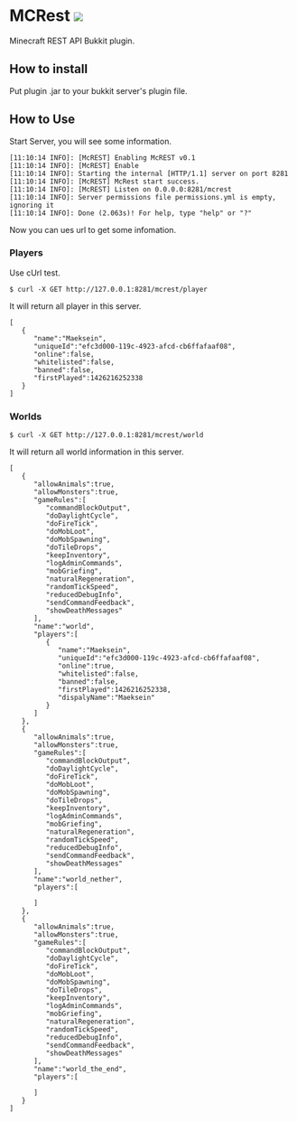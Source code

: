 # MCRest ![](https://travis-ci.org/eternnoir/MCRest.svg?branch=develop)
Minecraft REST API Bukkit plugin.

## How to install

Put plugin .jar to your bukkit server's plugin file.

## How to Use
Start Server, you will see some information.

```
[11:10:14 INFO]: [McREST] Enabling McREST v0.1
[11:10:14 INFO]: [McREST] Enable
[11:10:14 INFO]: Starting the internal [HTTP/1.1] server on port 8281
[11:10:14 INFO]: [McREST] McRest start success.
[11:10:14 INFO]: [McREST] Listen on 0.0.0.0:8281/mcrest
[11:10:14 INFO]: Server permissions file permissions.yml is empty, ignoring it
[11:10:14 INFO]: Done (2.063s)! For help, type "help" or "?"

```

Now you can ues url to get some infomation.

### Players
Use cUrl test.

```
$ curl -X GET http://127.0.0.1:8281/mcrest/player
```

It will return all player in this server.

```
[
   {
      "name":"Maeksein",
      "uniqueId":"efc3d000-119c-4923-afcd-cb6ffafaaf08",
      "online":false,
      "whitelisted":false,
      "banned":false,
      "firstPlayed":1426216252338
   }
]
```

### Worlds
```
$ curl -X GET http://127.0.0.1:8281/mcrest/world
```

It will return all world information in this server.

```
[
   {
      "allowAnimals":true,
      "allowMonsters":true,
      "gameRules":[
         "commandBlockOutput",
         "doDaylightCycle",
         "doFireTick",
         "doMobLoot",
         "doMobSpawning",
         "doTileDrops",
         "keepInventory",
         "logAdminCommands",
         "mobGriefing",
         "naturalRegeneration",
         "randomTickSpeed",
         "reducedDebugInfo",
         "sendCommandFeedback",
         "showDeathMessages"
      ],
      "name":"world",
      "players":[
         {
            "name":"Maeksein",
            "uniqueId":"efc3d000-119c-4923-afcd-cb6ffafaaf08",
            "online":true,
            "whitelisted":false,
            "banned":false,
            "firstPlayed":1426216252338,
            "dispalyName":"Maeksein"
         }
      ]
   },
   {
      "allowAnimals":true,
      "allowMonsters":true,
      "gameRules":[
         "commandBlockOutput",
         "doDaylightCycle",
         "doFireTick",
         "doMobLoot",
         "doMobSpawning",
         "doTileDrops",
         "keepInventory",
         "logAdminCommands",
         "mobGriefing",
         "naturalRegeneration",
         "randomTickSpeed",
         "reducedDebugInfo",
         "sendCommandFeedback",
         "showDeathMessages"
      ],
      "name":"world_nether",
      "players":[

      ]
   },
   {
      "allowAnimals":true,
      "allowMonsters":true,
      "gameRules":[
         "commandBlockOutput",
         "doDaylightCycle",
         "doFireTick",
         "doMobLoot",
         "doMobSpawning",
         "doTileDrops",
         "keepInventory",
         "logAdminCommands",
         "mobGriefing",
         "naturalRegeneration",
         "randomTickSpeed",
         "reducedDebugInfo",
         "sendCommandFeedback",
         "showDeathMessages"
      ],
      "name":"world_the_end",
      "players":[

      ]
   }
]
```
